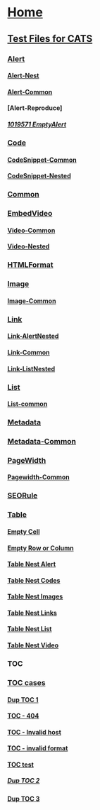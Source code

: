 
# [Home](index.md)
## [Test Files for CATS](index.md)
### [Alert](Alert-cases/Index.md)
#### [Alert-Nest](Alert-cases/Alert_Nested.md)
#### [Alert-Common](Alert-cases/Alert_Common.md)
#### [Alert-Reproduce]
##### [1019571 EmptyAlert](Alert-cases/Reproduce/1019571_EmptyAlert.md)
### [Code](CodeSnippet-Cases/Index.md)
#### [CodeSnippet-Common](CodeSnippet-Cases/CodeSnippet_Common.md)
#### [CodeSnippet-Nested](CodeSnippet-Cases/CodeSnippet_Nested.md)
### [Common](Common-Cases/Index.md)
### [EmbedVideo](EmbedVideo-Cases/Index.md)
#### [Video-Common](EmbedVideo-Cases/Video_Common.md)
#### [Video-Nested](EmbedVideo-Cases/Video_Nested.md)
### [HTMLFormat](HTMLFormat-Cases/Index.md)
### [Image](Image-Cases/index.md)
#### [Image-Common](Image-Cases/Image_Common.md)
### [Link](Link-Cases/Index.md)
#### [Link-AlertNested](Link-Cases/Link_AlertNested.md)
#### [Link-Common](Link-Cases/Link_Common.md)
#### [Link-ListNested](Link-Cases/Link_ListNested.md)
### [List](List-Cases/Index.md)
#### [List-common](List-Cases/List.md)
### [Metadata](Metadata-Cases/Index.md)
### [Metadata-Common](Metadata-Cases/Meta.md)
### [PageWidth](PageWidth-Cases/Index.md)
#### [Pagewidth-Common](PageWidth-Cases/Pagewidth.md)
### [SEORule](SEORule-Cases/Index.md)
### [Table](Table-Cases/Index.md)
#### [Empty Cell](Table-Cases/Empty-Cells.md)
#### [Empty Row or Column](Table-Cases/Empty-Row-or-Column.md)
#### [Table Nest Alert](Table-Cases/Table-Nest-Alert.md)
#### [Table Nest Codes](Table-Cases/Table-Nest-Codes.md)
#### [Table Nest Images](Table-Cases/Table-Nest-Images.md)
#### [Table Nest Links](Table-Cases/Table-Nest-Links.md)
#### [Table Nest List](Table-Cases/Table-Nest-List.md)
#### [Table Nest Video](Table-Cases/Table-Nest-Video.md)
### [TOC](TOC-Cases/Index.md)
### [TOC cases](TOC-Cases/TOC-Cases/index.md)
#### [Dup TOC 1](TOC-Cases/TOC-Cases/BrokenTOC-dupTest.md)
#### [TOC - 404](TOC-Cases/TOC-Cases/inde.md)
#### [TOC - Invalid host](https://review.docs.microsoft.com0000/en-us/azure/)
#### [TOC - invalid format](ttps://review.docs.microsoft.com/en-us/azure/)
#### [TOC test](TOC-Cases/TOC-Cases/TOCTest.md)
##### [Dup TOC 2](TOC-Cases/TOC-Cases/BrokenTOC-dupTest.md)
#### [Dup TOC 3](TOC-Cases/TOC-Cases/BrokenTOC-dupTest.md)